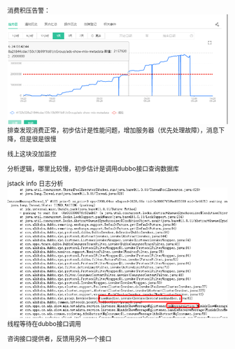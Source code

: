 消费积压告警：
![](./img/Snipaste_2021-06-24_14-22-30.png)
排查发现消费正常，初步估计是性能问题，增加服务器（优先处理故障），消息下降，但是很是很慢

线上这块没加监控

分析逻辑，哪里比较慢，初步估计是调用dubbo接口查询数据库


jstack info 日志分析
![](./img/jstack-info.png)
线程等待在dubbo接口调用


咨询接口提供者，反馈用另外一个接口